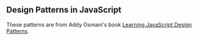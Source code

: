 ## Design Patterns in JavaScript

These patterns are from Addy Osmani's book [Learning JavaScript Design Patterns](http://addyosmani.com/resources/essentialjsdesignpatterns/book/).